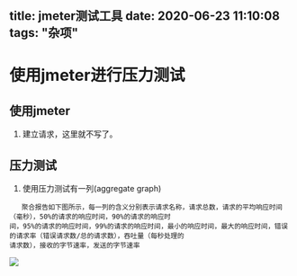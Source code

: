 title: jmeter测试工具
date: 2020-06-23 11:10:08
tags: "杂项"
---------
# 使用jmeter进行压力测试

## 使用jmeter
1. 建立请求，这里就不写了。

## 压力测试
1. 使用压力测试有一列(aggregate graph)

```
   聚合报告如下图所示，每一列的含义分别表示请求名称，请求总数，请求的平均响应时间（毫秒），50%的请求的响应时间，90%的请求的响应时
间，95%的请求的响应时间，99%的请求的响应时间，最小的响应时间，最大的响应时间，错误的请求率（错误请求数/总的请求数），吞吐量（每秒处理的
请求数），接收的字节速率，发送的字节速率
```
<img src="https://code.aliyun.com/287507016/mywork/raw/master/src/img/201804271.png" />

